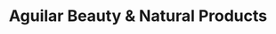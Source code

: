 ---
title: "Aguilar Beauty & Natural Products"
url: /round-rock/aguilar-beauty-und-natural-products/
shop: Friseurbedarf
---